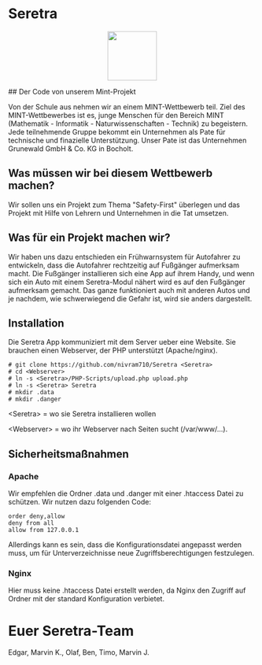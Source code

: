 # Seretra
<p align="center">
<img src="https://res.nivram710.de/images/devel/seretra-traffic/seretra.png" height=100 />
</p>
## Der Code von unserem Mint-Projekt

Von der Schule aus nehmen wir an einem MINT-Wettbewerb teil.
Ziel des MINT-Wettbewerbes ist es, junge Menschen für den Bereich
MINT (Mathematik - Informatik - Naturwissenschaften - Technik) zu
begeistern. Jede teilnehmende Gruppe bekommt ein Unternehmen als
Pate für technische und finazielle Unterstützung. Unser Pate ist
das Unternehmen Grunewald GmbH & Co. KG in Bocholt.

## Was müssen wir bei diesem Wettbewerb machen?
Wir sollen uns ein Projekt zum Thema "Safety-First" überlegen und
das Projekt mit Hilfe von Lehrern und Unternehmen in die Tat umsetzen.

## Was für ein Projekt machen wir?
Wir haben uns dazu entschieden ein Frühwarnsystem für Autofahrer zu 
entwickeln, dass die Autofahrer rechtzeitig auf Fußgänger aufmerksam
macht. Die Fußgänger installieren sich eine App auf ihrem Handy, und 
wenn sich ein Auto mit einem Seretra-Modul nähert wird es auf den 
Fußgänger aufmerksam gemacht. Das ganze funktioniert auch mit anderen
Autos und je nachdem, wie schwerwiegend die Gefahr ist, wird sie anders
dargestellt.

## Installation
Die Seretra App kommuniziert mit dem Server ueber eine Website. Sie brauchen
einen Webserver, der PHP unterstützt (Apache/nginx).
```
# git clone https://github.com/nivram710/Seretra <Seretra>
# cd <Webserver>
# ln -s <Seretra>/PHP-Scripts/upload.php upload.php
# ln -s <Seretra> Seretra
# mkdir .data
# mkdir .danger
```
\<Seretra\> = wo sie Seretra installieren wollen

\<Webserver\> = wo ihr Webserver nach Seiten sucht (/var/www/...).

## Sicherheitsmaßnahmen
### Apache
Wir empfehlen die Ordner .data und .danger mit einer .htaccess Datei zu schützen. Wir nutzen dazu folgenden Code:
```
order deny,allow
deny from all
allow from 127.0.0.1
```
Allerdings kann es sein, dass die Konfigurationsdatei angepasst werden muss, um für Unterverzeichnisse 
neue Zugriffsberechtigungen festzulegen.

### Nginx
Hier muss keine .htaccess Datei erstellt werden, da Nginx den Zugriff auf Ordner mit der standard Konfiguration verbietet.

# Euer Seretra-Team 
Edgar, Marvin K., Olaf, Ben, Timo, Marvin J.
